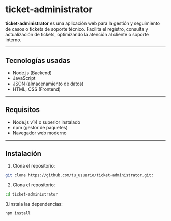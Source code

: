 # ticket-administrator

**ticket-administrator** es una aplicación web para la gestión y seguimiento de casos o tickets de soporte técnico. Facilita el registro, consulta y actualización de tickets, optimizando la atención al cliente o soporte interno.

---

## Tecnologías usadas

- Node.js (Backend)
- JavaScript
- JSON (almacenamiento de datos)
- HTML, CSS (Frontend)

---

## Requisitos

- Node.js v14 o superior instalado
- npm (gestor de paquetes)
- Navegador web moderno

---

## Instalación

1. Clona el repositorio:

```bash
git clone https://github.com/tu_usuario/ticket-administrator.git:
```
2. Clona el repositorio:

```bash
cd ticket-administrator
```
3.Instala las dependencias:
```
npm install

```

